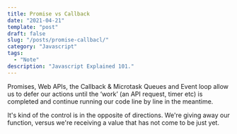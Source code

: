 ```yaml
---
title: Promise vs Callback
date: "2021-04-21"
template: "post"
draft: false
slug: "/posts/promise-callbacl/"
category: "Javascript"
tags:
  - "Note"
description: "Javascript Explained 101."
---
```


Promises, Web APIs, the Callback & Microtask Queues and Event loop allow us to defer our actions until the ‘work’ (an API request, timer etc) is completed and continue running our code line by line in the meantime.

It's kind of the control is in the opposite of directions. We're giving away our function, versus we're receiving a value that has not come to be just yet.